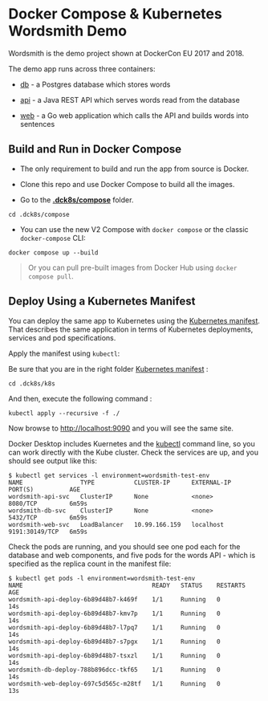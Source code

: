 # Docker Compose & Kubernetes Wordsmith Demo

Wordsmith is the demo project shown at DockerCon EU 2017 and 2018.

The demo app runs across three containers:

- [db](db/Dockerfile) - a Postgres database which stores words

- [api](api/Dockerfile) - a Java REST API which serves words read from the database

- [web](web/Dockerfile) - a Go web application which calls the API and builds words into sentences

## Build and Run in Docker Compose

- The only requirement to build and run the app from source is Docker.

- Clone this repo and use Docker Compose to build all the images.

- Go to the **[.dck8s/compose](.dck8s/compose)** folder.

```shell
cd .dck8s/compose
```

- You can use the new V2 Compose with `docker compose` or the classic `docker-compose` CLI:

```shell
docker compose up --build
```

> Or you can pull pre-built images from Docker Hub using `docker compose pull`.

## Deploy Using a Kubernetes Manifest

You can deploy the same app to Kubernetes using the [Kubernetes manifest](.dck8s/k8s).
That describes the same application in terms of Kubernetes deployments, services and pod specifications.

Apply the manifest using `kubectl`:

Be sure that you are in the right folder [Kubernetes manifest](.dck8s/k8s) : 

```shell
cd .dck8s/k8s
```

And then, execute the following command :

```shell
kubectl apply --recursive -f ./
```
Now browse to [http://localhost:9090](http://localhost:9090) and you will see the same site.

Docker Desktop includes Kuernetes and the [kubectl](https://kubernetes.io/docs/reference/kubectl/overview/) command line,
so you can work directly with the Kube cluster.
Check the services are up, and you should see output like this:

```
$ kubectl get services -l environment=wordsmith-test-env
NAME                TYPE           CLUSTER-IP      EXTERNAL-IP   PORT(S)          AGE
wordsmith-api-svc   ClusterIP      None            <none>        8080/TCP         6m59s
wordsmith-db-svc    ClusterIP      None            <none>        5432/TCP         6m59s
wordsmith-web-svc   LoadBalancer   10.99.166.159   localhost     9191:30149/TCP   6m59s
```

Check the pods are running, and you should see one pod each for the database and web components,
and five pods for the words API - which is specified as the replica count in the manifest file:

```
$ kubectl get pods -l environment=wordsmith-test-env
NAME                                    READY   STATUS    RESTARTS   AGE
wordsmith-api-deploy-6b89d48b7-k469f    1/1     Running   0          14s
wordsmith-api-deploy-6b89d48b7-kmv7p    1/1     Running   0          14s
wordsmith-api-deploy-6b89d48b7-l7pq7    1/1     Running   0          14s
wordsmith-api-deploy-6b89d48b7-s7pgx    1/1     Running   0          14s
wordsmith-api-deploy-6b89d48b7-tsxzl    1/1     Running   0          14s
wordsmith-db-deploy-788b896dcc-tkf65    1/1     Running   0          14s
wordsmith-web-deploy-697c5d565c-m28tf   1/1     Running   0          13s
```
